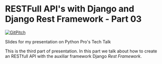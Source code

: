 # RESTFull API's with Django and Django Rest Framework - Part 03
[![GitPitch](https://gitpitch.com/assets/badge.svg)](https://gitpitch.com/Riverfount/api_drf_presentation_part03/master?grs=github&t=beige)

Slides for my presentation on Python Pro's Tech Talk

This is the third part of presentation. In this part we talk about how to
create an RESTfull API with the auxiliar framework Django _Rest Framework_.
